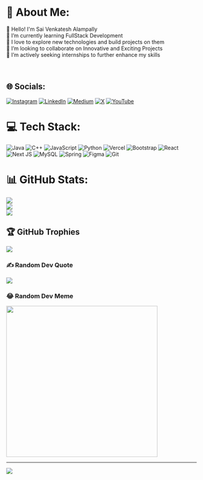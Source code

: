 # 💫 About Me:
👋 Hello! I'm Sai Venkatesh Alampally<br>🌱 I’m currently learning FullStack Development<br>🔭 I love to explore new technologies and build projects on them<br>👯 I’m looking to collaborate on Innovative and Exciting Projects<br>👀 I’m actively seeking internships to further enhance my skills<br><br><br>

## 🌐 Socials:
[![Instagram](https://img.shields.io/badge/Instagram-%23E4405F.svg?logo=Instagram&logoColor=white)](https://instagram.com/8055.venkatesh)
[![LinkedIn](https://img.shields.io/badge/LinkedIn-%230077B5.svg?logo=linkedin&logoColor=white)](https://www.linkedin.com/in/venkateshalampally)
[![Medium](https://img.shields.io/badge/Medium-12100E?logo=medium&logoColor=white)](https://medium.com/@saivenkatesh.alampally)
[![X](https://img.shields.io/badge/X-black.svg?logo=X&logoColor=white)](https://x.com/@ASaiVenkatesh1) 
[![YouTube](https://img.shields.io/badge/YouTube-%23FF0000.svg?logo=YouTube&logoColor=white)](https://youtube.com/@VennetDragneel) 

# 💻 Tech Stack:
![Java](https://img.shields.io/badge/java-%23ED8B00.svg?style=for-the-badge&logo=openjdk&logoColor=white) ![C++](https://img.shields.io/badge/c++-%2300599C.svg?style=for-the-badge&logo=c%2B%2B&logoColor=white) ![JavaScript](https://img.shields.io/badge/javascript-%23323330.svg?style=for-the-badge&logo=javascript&logoColor=%23F7DF1E) ![Python](https://img.shields.io/badge/python-3670A0?style=for-the-badge&logo=python&logoColor=ffdd54) ![Vercel](https://img.shields.io/badge/vercel-%23000000.svg?style=for-the-badge&logo=vercel&logoColor=white) ![Bootstrap](https://img.shields.io/badge/bootstrap-%238511FA.svg?style=for-the-badge&logo=bootstrap&logoColor=white) ![React](https://img.shields.io/badge/react-%2320232a.svg?style=for-the-badge&logo=react&logoColor=%2361DAFB) ![Next JS](https://img.shields.io/badge/Next-black?style=for-the-badge&logo=next.js&logoColor=white) ![MySQL](https://img.shields.io/badge/mysql-4479A1.svg?style=for-the-badge&logo=mysql&logoColor=white) ![Spring](https://img.shields.io/badge/Spring-6DB33F?style=for-the-badge&logo=spring&logoColor=white) ![Figma](https://img.shields.io/badge/figma-%23F24E1E.svg?style=for-the-badge&logo=figma&logoColor=white) ![Git](https://img.shields.io/badge/git-%23F05033.svg?style=for-the-badge&logo=git&logoColor=white)
# 📊 GitHub Stats:
![](https://github-readme-stats.vercel.app/api?username=Venki1402&theme=dark&hide_border=false&include_all_commits=false&count_private=false)<br/>
![](https://github-readme-streak-stats.herokuapp.com/?user=Venki1402&theme=dark&hide_border=false)<br/>
![](https://github-readme-stats.vercel.app/api/top-langs/?username=Venki1402&theme=dark&hide_border=false&include_all_commits=false&count_private=false&layout=compact)

## 🏆 GitHub Trophies
![](https://github-profile-trophy.vercel.app/?username=Venki1402&theme=radical&no-frame=false&no-bg=true&margin-w=4)

### ✍️ Random Dev Quote
![](https://quotes-github-readme.vercel.app/api?type=horizontal&theme=tokyonight)

### 😂 Random Dev Meme
<img src='https://memer-new.vercel.app/' style="height: 400px;"/>

---
[![](https://visitcount.itsvg.in/api?id=Venki1402&icon=0&color=12)](https://visitcount.itsvg.in)

<!-- Proudly created with GPRM ( https://gprm.itsvg.in ) -->
